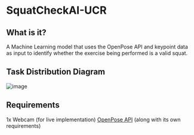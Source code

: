 # SquatCheckAI-UCR

## What is it?

A Machine Learning model that uses the OpenPose API and keypoint data as input to identify whether the exercise being performed is a valid squat.

## Task Distribution Diagram
![image](https://github.com/seanjyi8424/SquatCheckAI-UCR/assets/108261874/442dfe6c-5652-4fa4-8023-69d9d679274f)

## Requirements
1x Webcam (for live implementation)
[OpenPose API](https://github.com/CMU-Perceptual-Computing-Lab/openpose) (along with its own requirements) 

